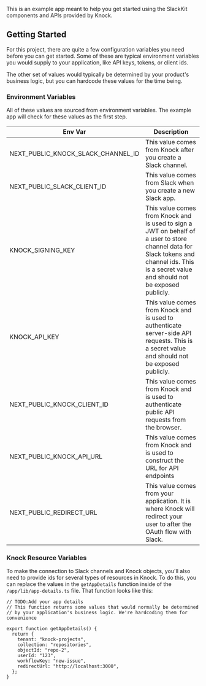 This is an example app meant to help you get started using the SlackKit components and APIs provided by Knock.

## Getting Started

For this project, there are quite a few configuration variables you need before you can get started. Some of these are typical environment variables you would supply to your application, like API keys, tokens, or client ids.

The other set of values would typically be determined by your product's business logic, but you can hardcode these values for the time being.

### Environment Variables

All of these values are sourced from environment variables. The example app will check for these values as the first step.

| Env Var                            | Description                                                                                                                                                                                  |
| ---------------------------------- | -------------------------------------------------------------------------------------------------------------------------------------------------------------------------------------------- |
| NEXT_PUBLIC_KNOCK_SLACK_CHANNEL_ID | This value comes from Knock after you create a Slack channel.                                                                                                                                |
| NEXT_PUBLIC_SLACK_CLIENT_ID        | This value comes from Slack when you create a new Slack app.                                                                                                                                 |
| KNOCK_SIGNING_KEY                  | This value comes from Knock and is used to sign a JWT on behalf of a user to store channel data for Slack tokens and channel ids. This is a secret value and should not be exposed publicly. |
| KNOCK_API_KEY                      | This value comes from Knock and is used to authenticate server-side API requests. This is a secret value and should not be exposed publicly.                                                 |
| NEXT_PUBLIC_KNOCK_CLIENT_ID        | This value comes from Knock and is used to authenticate public API requests from the browser.                                                                                                |
| NEXT_PUBLIC_KNOCK_API_URL          | This value comes from Knock and is used to construct the URL for API endpoints                                                                                                               |
| NEXT_PUBLIC_REDIRECT_URL           | This value comes from your application. It is where Knock will redirect your user to after the OAuth flow with Slack.                                                                        |

### Knock Resource Variables

To make the connection to Slack channels and Knock objects, you'll also need to provide ids for several types of resources in Knock. To do this, you can replace the values in the `getAppDetails` function inside of the `/app/lib/app-details.ts` file. That function looks like this:

```
// TODO:Add your app details
// This function returns some values that would normally be determined
// by your application's business logic. We're hardcoding them for convenience

export function getAppDetails() {
  return {
    tenant: "knock-projects",
    collection: "repositories",
    objectId: "repo-2",
    userId: "123",
    workflowKey: "new-issue",
    redirectUrl: "http://localhost:3000",
  };
}
```
